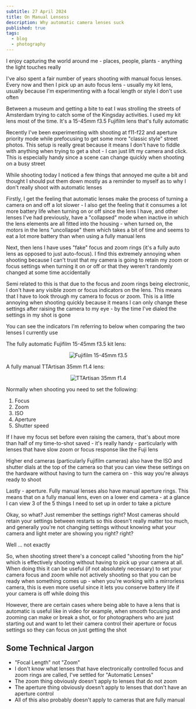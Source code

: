 ```yaml
---
subtitle: 27 April 2024
title: On Manual Lensess
description: Why automatic camera lenses suck
published: true
tags:
  - blog
  - photography
---
```


I enjoy capturing the world around me - places, people, plants - anything the light touches really

I've also spent a fair number of years shooting with manual focus lenses. Every now and then I pick up an auto focus lens - usually my kit lens, usually because I'm experimenting with a focal length or style I don't use often

Between a museum and getting a bite to eat I was strolling the streets of Amsterdam trying to catch some of the Kingsday activities. I used my kit lens most of the time. It's a 15-45mm f3.5 Fujifilm lens that's fully automatic  

Recently I've been experimenting with shooting at f11-f22 and aperture priority mode while prefocusing to get some more "classic style" street photos. This setup is really great because it means I don't have to fiddle with anything when trying to get a shot - I can just lift my camera and click. This is especially handy since a scene can change quickly when shooting on a busy street

While shooting today I noticed a few things that annoyed me quite a bit and thought I should put them down mostly as a reminder to myself as to why I don't really shoot with automatic lenses

Firstly, I get the feeling that automatic lenses make the process of turning a camera on and off a lot slower - I also get the feeling that it consumes a lot more battery life when turning on or off since the lens I have, and other lenses I've had previously, have a "collapsed" mode when inactive in which the lens elements are all fitted into the housing - when turned on, the motors in the lens "uncollapse" them which takes a bit of time and seems to eat a lot more battery than when using a fully manual lens

Next, then lens I have uses "fake" focus and zoom rings (it's a fully auto lens as opposed to just auto-focus). I find this extremely annoying when shooting because I can't trust that my camera is going to retain my zoom or focus settings when turning it on or off or that they weren't randomly changed at some time accidentally

Semi related to this is that due to the focus and zoom rings being electronic, I don't have any visible zoom or focus indicators on the lens. This means that I have to look through my camera to focus or zoom. This is a little annoying when shooting quickly  because it means I can only change these settings after raising the camera to my eye - by the time I've dialed the settings in my shot is gone

You can see the indicators I'm referring to below when comparing the two lenses I currently use

The fully automatic Fujifilm 15-45mm f3.5 kit lens:

<center>

<img alt="Fujifilm 15-45mm f3.5" src="/content/blog/2024/27-04/fuji15-45mm.png" />

</center>

A fully manual TTArtisan 35mm f1.4 lens:

<center>

<img alt="TTArtisan 35mm f1.4" src="/content/blog/2024/27-04/ttartisan35mm.png" />

</center>

Normally when shooting you need to set the following:

1. Focus
2. Zoom
3. ISO
4. Aperture
5. Shutter speed

If I have my focus set before even raising the camera, that's about more than half of my time-to-shot saved - it's really handy - particularly with lenses that have slow zoom or focus response like the Fuji lens

Higher end cameras (particularly Fujifilm cameras) also have the ISO and shutter dials at the top of the camera so that you can view these settings on the hardware without having to turn the camera on - this way you're always ready to shoot

Lastly - aperture. Fully manual lenses also have manual aperture rings. This means that on a fully manual lens, even on a lower end camera - at a glance I can view 3 of the 5 things I need to set up in order to take a picture

Okay, so what? Just remember the settings right? Most cameras should retain your settings between restarts so this doesn't really matter too much, and generally you're not changing settings without knowing what your camera and light meter are showing you right? right?

Well ... not exactly

So, when shooting street there's a concept called "shooting from the hip" which is effectively shooting without having to pick up your camera at all. When doing this it can be useful (if not absolutely necessary) to set your camera focus and zoom while not actively shooting so that you can be ready when something comes up - when you're working with a mirrorless camera, this is even more useful since it lets you conserve battery life if your camera is off while doing this

However, there are certain cases where being able to have a lens that is automatic is useful like in video for example, when smooth focusing and zooming can make or break a shot, or for photographers who are just starting out and want to let their camera control their aperture or focus settings so they can focus on just getting the shot
## Some Technical Jargon

- "Focal Length" not "Zoom"
- I don't know what lenses that have electronically controlled focus and zoom rings are called, I've settled for "Automatic Lenses"
- The zoom thing obviously doesn't apply to lenses that do not zoom
- The aperture thing obviously doesn't apply to lenses that don't have an aperture control
- All of this also probably doesn't apply to cameras that are fully manual